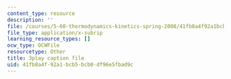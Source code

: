 ```yaml
---
content_type: resource
description: ''
file: /courses/5-60-thermodynamics-kinetics-spring-2008/41fb8a4f92a1bcb5bcb0df96e5fbad9c_kLqduWF6GXE.srt
file_type: application/x-subrip
learning_resource_types: []
ocw_type: OCWFile
resourcetype: Other
title: 3play caption file
uid: 41fb8a4f-92a1-bcb5-bcb0-df96e5fbad9c
---
```

